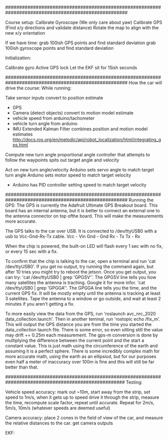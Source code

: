 
####################################################################################################

Course setup:
Calibrate Gyroscope (We only care about yaw)
Calibrate GPS (Find x/y directions and validate distance)
Rotate the map to align with the new x/y orientation


If we have time:
grab 100ish GPS points and find standard deviation
grab 100ish gyroscope points and find standard deviation


Initialization:

Calibrate gyro
Active GPS lock
Let the EKF sit for 15ish seconds


####################################################################################################
How the car will drive the course:
While running:

Take sensor inputs
  convert to position estimate
   - GPS
   - Camera (detect objects)
  convert to motion model estimate
   - vehicle speed from arduino/tachometer
   - vehicle turn angle from arduino
   - IMU
  Extended Kalman Filter combines position and motion model estimates
  http://docs.ros.org/en/melodic/api/robot_localization/html/integrating_gps.html

Compute new turn angle
  proportional angle controller that attempts to follow the waypoints
  spits out target angle and velocity

Act on new turn angle/velocity
  Arduino sets servo angle to match target turn angle
  Arduino sets motor speed to match target velocity
   - Arduino has PID controller setting speed to match target velocity


####################################################################################################
Running the GPS:
The GPS is currently the Adafruit Ultimate GPS Breakout board. This board has an internal antenna, but it is better to connect an external one to the antenna connector on top ofthe board. This will make the measurements more accurate. 

The GPS talks to the car over USB. It is connected to /dev/ttyUSB0 with a usb to Vcc-Gnd-Rx-Tx cable. 
Vcc - Vin
Gnd - Gnd
Rx - Tx
Tx - Rx

When the chip is powered, the built-on LED will flash every 1 sec with no fix, or every 15 sec with a fix.

To confirm that the chip is talking to the car, open a terminal and run 'cat /dev/ttyUSB0'. If you get no output, try running the command again, but after 10 tries you might try to reboot the jetson. Once you get output, you can try: 
'cat /dev/ttyUSB0 | grep 'GPGSV''. The GPGSV line tells you how many satellites the antenna is traching. Google it for more infor. 
'cat /dev/ttyUSB0 | grep 'GPGGA''. The GPGGA line tells you the time, and the current GPS fix. It will be mostly empty until the antenna is tracking at least 3 satellites. Tape the antenna to a window or go outside, and wait at least 2 minutes if you aren't getting a fix. 

To more easily view the data from the GPS, run 'roslaunch avc_nrc_2020 data_collection.launch'. Then in another teminal, run 'rostopic echo /fix_m'. This will output the GPS distance you are from the time you started the data_collection launch file. There is some error, so even sitting still the value may drift += 0.25m each measurement. The gps-m conversion is done by multiplying  the difference between the current point and the start a constant value. This is just math using the circumference of the earth and assuming it is a perfect sphere. There is some incredibly complex math for more accurate math, using the earth as an ellipsiod, but for our purposes even half a meter of inaccuracy over 100m is fine and this will still be far better than that. 

###################################################################################################
Testing:

Vehicle speed accuracy:
mark out ~10m, start away from the strip, set speed to 1m/s, when it gets up to speed drive it through the strip, measure the time, recompute scale factor, repeat until accurate. Repeat for 2m/s, 5m/s, 10m/s (whatever speeds are deemed useful)

Camera accuracy:
place 2 cones in the field of view of the car, and measure the relative distances to the car. get camera outputs 

EKF:

